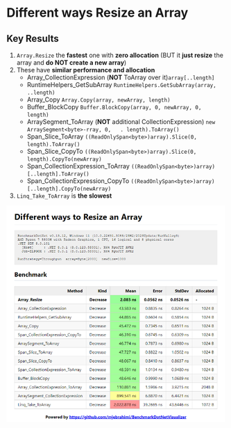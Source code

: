 # Different ways Resize an Array

## Key Results

1. `Array.Resize` the **fastest** one with **zero allocation** (BUT it **just resize** the array and **do NOT create a new array**)
2. These have **similar performance and allocation**
   - Array_CollectionExpression (**NOT** ToArray over it)`array[..length]`
   - RuntimeHelpers_GetSubArray `RuntimeHelpers.GetSubArray(array, ..length)`
   - Array_Copy `Array.Copy(array, newArray, length)`
   - Buffer_BlockCopy `Buffer.BlockCopy(array, 0, newArray, 0, length)`
   - ArraySegment_ToArray (**NOT** additional CollectionExpression) `new ArraySegment<byte>-rray, 0,   . length).ToArray()`
   - Span_Slice_ToArray `((ReadOnlySpan<byte>)array).Slice(0, length).ToArray()`
   - Span_Slice_CopyTo `((ReadOnlySpan<byte>)array).Slice(0, length).CopyTo(newArray)`
   - Span_CollectionExpression_ToArray `((ReadOnlySpan<byte>)array)[..length].ToArray()`
   - Span_CollectionExpression_CopyTo `((ReadOnlySpan<byte>)array)[..length].CopyTo(newArray)`
3. `Linq_Take_ToArray` is **the slowest**

[![Benchmark](Benchmark.png)](/Benchmark.html)
